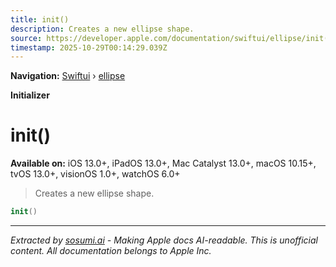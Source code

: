 ```yaml
---
title: init()
description: Creates a new ellipse shape.
source: https://developer.apple.com/documentation/swiftui/ellipse/init()
timestamp: 2025-10-29T00:14:29.039Z
---
```


**Navigation:** [Swiftui](/documentation/swiftui) › [ellipse](/documentation/swiftui/ellipse)

**Initializer**

# init()

**Available on:** iOS 13.0+, iPadOS 13.0+, Mac Catalyst 13.0+, macOS 10.15+, tvOS 13.0+, visionOS 1.0+, watchOS 6.0+

> Creates a new ellipse shape.

```swift
init()
```

---

*Extracted by [sosumi.ai](https://sosumi.ai) - Making Apple docs AI-readable.*
*This is unofficial content. All documentation belongs to Apple Inc.*
